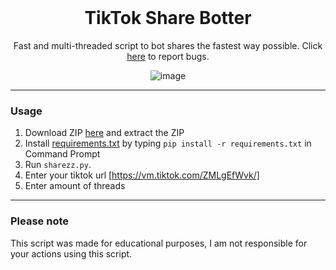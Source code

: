 <br/>
<div align="center">

  # TikTok Share Botter
  Fast and multi-threaded script to bot shares the fastest way possible. Click <a href="https://github.com/9xc/sharezz-tiktokbotter-main/issues">here</a> to report bugs.
  
  ![image](https://cdn.discordapp.com/attachments/938223738657308712/967778239663726612/unknown.png)

</div>

--------------------------------------

### Usage

1.  Download ZIP <a href="https://github.com/9xc/sharezz-tiktokbotter-main/archive/refs/heads/main.zip">here</a> and extract the ZIP 
2.  Install <a href="https://github.com/useragents/Instagram-Username-Auto-Claimer/blob/main/requirements.txt">requirements.txt</a> by typing `pip install -r requirements.txt` in Command Prompt
3.  Run `sharezz.py`.
4.  Enter your tiktok url [https://vm.tiktok.com/ZMLgEfWvk/]
5.  Enter amount of threads

--------------------------------------

### Please note

This script was made for educational purposes, I am not responsible for your actions using this script.
